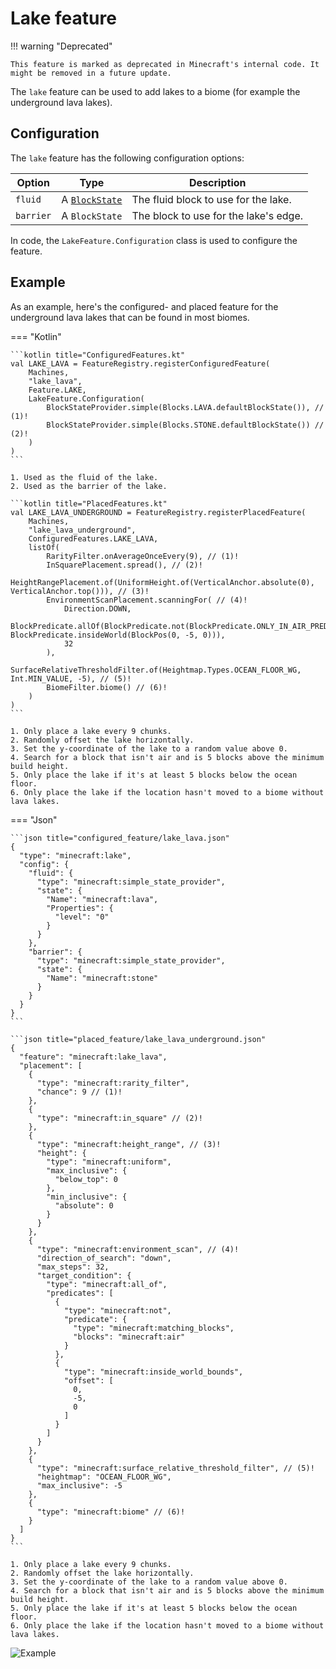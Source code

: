 # Lake feature

!!! warning "Deprecated"

    This feature is marked as deprecated in Minecraft's internal code. It might be removed in a future update.

The `lake` feature can be used to add lakes to a biome (for example the underground lava lakes).

## Configuration

The `lake` feature has the following configuration options:

| Option    | Type                                   | Description                           |
|-----------|----------------------------------------|---------------------------------------|
| `fluid`   | A [`BlockState`](../../block-state.md) | The fluid block to use for the lake.  |
| `barrier` | A `BlockState`                         | The block to use for the lake's edge. |

In code, the `LakeFeature.Configuration` class is used to configure the feature.

## Example

As an example, here's the configured- and placed feature for the underground lava lakes that can be found in most biomes.

=== "Kotlin"

    ```kotlin title="ConfiguredFeatures.kt"
    val LAKE_LAVA = FeatureRegistry.registerConfiguredFeature(
        Machines,
        "lake_lava",
        Feature.LAKE,
        LakeFeature.Configuration(
            BlockStateProvider.simple(Blocks.LAVA.defaultBlockState()), // (1)!
            BlockStateProvider.simple(Blocks.STONE.defaultBlockState()) // (2)!
        )
    )
    ```

    1. Used as the fluid of the lake.
    2. Used as the barrier of the lake.

    ```kotlin title="PlacedFeatures.kt"
    val LAKE_LAVA_UNDERGROUND = FeatureRegistry.registerPlacedFeature(
        Machines,
        "lake_lava_underground",
        ConfiguredFeatures.LAKE_LAVA,
        listOf(
            RarityFilter.onAverageOnceEvery(9), // (1)!
            InSquarePlacement.spread(), // (2)!
            HeightRangePlacement.of(UniformHeight.of(VerticalAnchor.absolute(0), VerticalAnchor.top())), // (3)!
            EnvironmentScanPlacement.scanningFor( // (4)!
                Direction.DOWN,
                BlockPredicate.allOf(BlockPredicate.not(BlockPredicate.ONLY_IN_AIR_PREDICATE), BlockPredicate.insideWorld(BlockPos(0, -5, 0))),
                32
            ),
            SurfaceRelativeThresholdFilter.of(Heightmap.Types.OCEAN_FLOOR_WG, Int.MIN_VALUE, -5), // (5)!
            BiomeFilter.biome() // (6)!
        )
    )
    ```

    1. Only place a lake every 9 chunks.
    2. Randomly offset the lake horizontally.
    3. Set the y-coordinate of the lake to a random value above 0.
    4. Search for a block that isn't air and is 5 blocks above the minimum build height.
    5. Only place the lake if it's at least 5 blocks below the ocean floor.
    6. Only place the lake if the location hasn't moved to a biome without lava lakes.

=== "Json"
    
    ```json title="configured_feature/lake_lava.json"
    {
      "type": "minecraft:lake",
      "config": {
        "fluid": {
          "type": "minecraft:simple_state_provider",
          "state": {
            "Name": "minecraft:lava",
            "Properties": {
              "level": "0"
            }
          }
        },
        "barrier": {
          "type": "minecraft:simple_state_provider",
          "state": {
            "Name": "minecraft:stone"
          }
        }
      }
    }
    ```
    
    ```json title="placed_feature/lake_lava_underground.json"
    {
      "feature": "minecraft:lake_lava",
      "placement": [
        {
          "type": "minecraft:rarity_filter",
          "chance": 9 // (1)!
        },
        {
          "type": "minecraft:in_square" // (2)!
        },
        {
          "type": "minecraft:height_range", // (3)!
          "height": {
            "type": "minecraft:uniform",
            "max_inclusive": {
              "below_top": 0
            },
            "min_inclusive": {
              "absolute": 0
            }
          }
        },
        {
          "type": "minecraft:environment_scan", // (4)!
          "direction_of_search": "down",
          "max_steps": 32,
          "target_condition": {
            "type": "minecraft:all_of",
            "predicates": [
              {
                "type": "minecraft:not",
                "predicate": {
                  "type": "minecraft:matching_blocks",
                  "blocks": "minecraft:air"
                }
              },
              {
                "type": "minecraft:inside_world_bounds",
                "offset": [
                  0,
                  -5,
                  0
                ]
              }
            ]
          }
        },
        {
          "type": "minecraft:surface_relative_threshold_filter", // (5)!
          "heightmap": "OCEAN_FLOOR_WG",
          "max_inclusive": -5
        },
        {
          "type": "minecraft:biome" // (6)!
        }
      ]
    }
    ```

    1. Only place a lake every 9 chunks.
    2. Randomly offset the lake horizontally.
    3. Set the y-coordinate of the lake to a random value above 0.
    4. Search for a block that isn't air and is 5 blocks above the minimum build height.
    5. Only place the lake if it's at least 5 blocks below the ocean floor.
    6. Only place the lake if the location hasn't moved to a biome without lava lakes.

![Example](https://i.imgur.com/0qX9lE7.png)